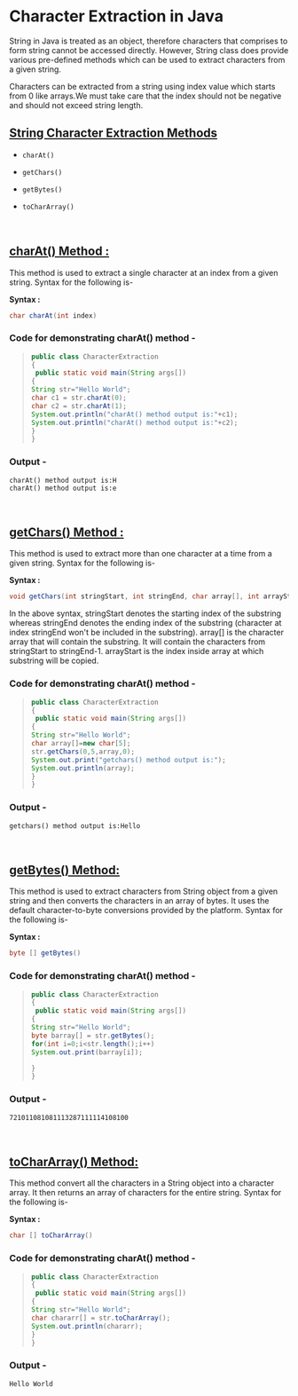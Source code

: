 # Character Extraction in Java

String in Java is treated as an object, therefore characters that comprises to form string cannot be accessed directly. However, String class
does provide various pre-defined methods which can be used to extract characters from a given string. 

Characters can be extracted from a string using index value which starts from 0 like arrays.We must take care that the index should not be 
negative and should not exceed string length.

## <ins>String Character Extraction Methods</ins>
- `charAt()`

- `getChars()`

- `getBytes()`

- `toCharArray()`

<br>

## **<ins>charAt() Method :**</ins>

This method is used to extract a single character at an index from a given string.
Syntax for the following is-

**Syntax :**
```java
char charAt(int index)
```

### Code for demonstrating charAt() method -
>```java
>public class CharacterExtraction
>{
>  public static void main(String args[])
> {
>String str="Hello World";
>char c1 = str.charAt(0);
>char c2 = str.charAt(1);
>System.out.println("charAt() method output is:"+c1);
>System.out.println("charAt() method output is:"+c2);
> }
>}
>```
### Output -
```
charAt() method output is:H
charAt() method output is:e
```

<br>

## <ins>**getChars() Method :**</ins>

This method is used to extract more than one character at a time from a given string. 
Syntax for the following is-

**Syntax :**
```java
void getChars(int stringStart, int stringEnd, char array[], int arrayStart)
```

In the above syntax, stringStart denotes the starting index of the substring whereas stringEnd denotes the ending index of the substring
(character at index stringEnd won't be included in the substring). array[] is the character array that will contain the substring. It will 
contain the characters from stringStart to stringEnd-1. arrayStart is the index inside array at which substring will be copied.

### Code for demonstrating charAt() method -
>```java
>public class CharacterExtraction
>{
>  public static void main(String args[])
> {
>String str="Hello World";
>char array[]=new char[5];
>str.getChars(0,5,array,0);
>System.out.print("getchars() method output is:");
>System.out.println(array);
> }
>}
>```
### Output -
```
getchars() method output is:Hello
```

<br>

## <ins>**getBytes() Method:**</ins>

This method is used to extract characters from String object from a given string and then converts the characters in an array of bytes.
It uses the default character-to-byte conversions provided by the platform.
Syntax for the following is-

**Syntax :**
```java
byte [] getBytes()
```

### Code for demonstrating charAt() method -
>```java
>public class CharacterExtraction
>{
>  public static void main(String args[])
> {
>String str="Hello World";
>byte barray[] = str.getBytes();
>for(int i=0;i<str.length();i++)
>System.out.print(barray[i]);
>
> }
>}
>```
### Output -
```
721011081081113287111114108100
```

<br>

## <ins>**toCharArray() Method:**</ins>

This method convert all the characters in a String object into a character array. It then returns an array of characters for the entire string.
Syntax for the following is-

**Syntax :**
```java
char [] toCharArray()
```

### Code for demonstrating charAt() method -
>```java
>public class CharacterExtraction
>{
>  public static void main(String args[])
> {
>String str="Hello World";
>char chararr[] = str.toCharArray();
>System.out.println(chararr);
> }
>}
>```
### Output -
```
Hello World
```

